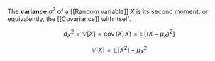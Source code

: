 The **variance** $\sigma^2$ of a [[Random variable]] $X$ is its second moment, or equivalently, the [[Covariance]] with itself.

$$
\sigma^2_X = \mathbb{V}[X] = \mathop{\mathrm{cov}}(X, X) = \mathbb{E}\left[\left(X - \mu_X \right)^2\right]
$$

$$
\mathbb{V}[X] = \mathbb{E}\left[X^2\right] - \mu_X^2
$$
